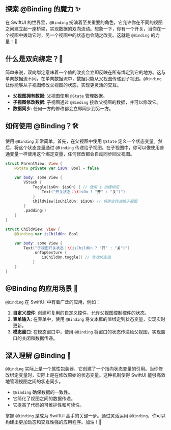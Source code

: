 ﻿## 探索 @Binding 的魔力 ✨

在 SwiftUI 的世界里，`@Binding` 扮演着至关重要的角色，它允许你在不同的视图之间建立起一座桥梁，实现数据的双向流动。想象一下，你有一个开关，当你在一个视图中拨动它时，另一个视图中的状态也会随之改变。这就是 `@Binding` 的力量！💪

## 什么是双向绑定？🤔

简单来说，双向绑定意味着一个值的改变会立即反映在所有绑定到它的地方。这与单向数据流不同，在单向数据流中，数据只能从父视图传递到子视图。`@Binding` 让你能够从子视图修改父视图的状态，实现更灵活的交互。

*   **父视图拥有数据**: 父视图使用 `@State` 管理数据。
*   **子视图修改数据**: 子视图通过 `@Binding` 接收父视图的数据，并可以修改它。
*   **数据同步**: 任何一方的修改都会立即同步到另一方。

## 如何使用 @Binding？🛠️

使用 `@Binding` 非常简单。首先，在父视图中使用 `@State` 定义一个状态变量。然后，将这个状态变量通过 `@Binding` 传递给子视图。在子视图中，你可以像使用普通变量一样使用这个绑定变量，任何修改都会自动同步回父视图。

```swift
struct ParentView: View {
    @State private var isOn: Bool = false

    var body: some View {
        VStack {
            Toggle(isOn: $isOn) { // 使用 $ 创建绑定
                Text("开关状态：\(isOn ? "开" : "关")")
            }
            ChildView(isChildOn: $isOn) // 将绑定传递给子视图
        }
        .padding()
    }
}

struct ChildView: View {
    @Binding var isChildOn: Bool

    var body: some View {
        Text("子视图开关状态：\(isChildOn ? "开" : "关")")
            .onTapGesture {
                isChildOn.toggle() // 修改绑定值
            }
    }
}
```

## @Binding 的应用场景 🚀

`@Binding` 在 SwiftUI 中有着广泛的应用，例如：

1.  **自定义控件**: 创建可复用的自定义控件，允许父视图控制控件的状态。
2.  **表单输入**: 在表单中，使用 `@Binding` 将文本框的值绑定到状态变量，实现实时更新。
3.  **模态窗口**: 在模态窗口中，使用 `@Binding` 将窗口的状态传递给父视图，实现窗口的关闭和数据传递。

## 深入理解 @Binding 🧠

`@Binding` 实际上是一个属性包装器，它创建了一个指向状态变量的引用。当你修改绑定变量时，实际上是在修改原始的状态变量。这种机制使得 SwiftUI 能够高效地管理视图之间的状态同步。

*   `@Binding` 确保数据的一致性。
*   它简化了视图之间的数据传递。
*   它提高了代码的可维护性和可读性。

掌握 `@Binding` 是成为 SwiftUI 高手的关键一步。通过灵活运用 `@Binding`，你可以构建出更加动态和交互性强的应用程序。加油！🎉


